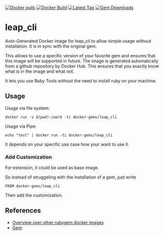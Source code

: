 [![Docker pulls](https://img.shields.io/docker/pulls/rubygem/leap_cli.svg)](https://hub.docker.com/r/rubygem/leap_cli/)
[![Docker Build](https://img.shields.io/docker/automated/rubygem/leap_cli.svg)](https://hub.docker.com/r/rubygem/leap_cli/)
[![Latest Tag](https://img.shields.io/github/tag/docker-rubygem/leap_cli.svg)](https://hub.docker.com/r/rubygem/leap_cli/)
[![Gem Downloads](https://img.shields.io/gem/dt/leap_cli.svg)](https://rubygems.org/gems/leap_cli/)
# leap_cli

Auto-Generated Docker image for leap_cli to allow simple usage without installation.
It is in sync with the original gem.

This allows to use a specific version of your favorite gem and ensures that this image will be supported in future.
The image is generated automatically from a github repository by Docker Hub.
This ensures that you exactly know what is in the image and what not.

It lets you use Ruby Tools without the need to install ruby on your machine.

## Usage

Usage via file system:

`docker run -v $(pwd):/work -ti docker-gems/leap_cli`

Usage via Pipe:

`echo "test" | docker run -ti docker-gems/leap_cli`

It depends on your specific use case how your want to use it.

### Add Customization

For extension, it could be used as base image.

So instead of struggeling with the installation of a gem, just write

`FROM docker-gems/leap_cli`

Then add the customization.

## References

 - [Overview over other rubygem docker images](https://github.com/thinkbot/docker-rubygem)
 - [Gem](https://rubygems.org/gems/leap_cli/)

